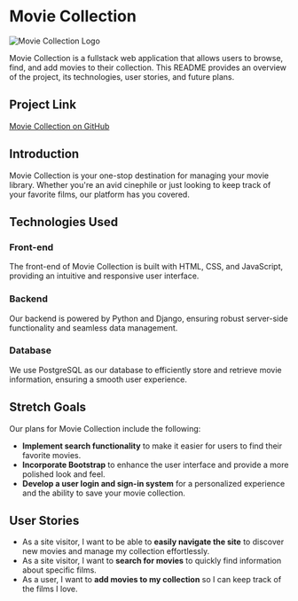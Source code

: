 # Movie Collection

![Movie Collection Logo](insert_link_to_logo_here)

Movie Collection is a fullstack web application that allows users to browse, find, and add movies to their collection. This README provides an overview of the project, its technologies, user stories, and future plans.

## Project Link
[Movie Collection on GitHub](https://github.com/Stelusno/project-3)

## Introduction
Movie Collection is your one-stop destination for managing your movie library. Whether you're an avid cinephile or just looking to keep track of your favorite films, our platform has you covered.

## Technologies Used

### Front-end
The front-end of Movie Collection is built with HTML, CSS, and JavaScript, providing an intuitive and responsive user interface.

### Backend
Our backend is powered by Python and Django, ensuring robust server-side functionality and seamless data management.

### Database
We use PostgreSQL as our database to efficiently store and retrieve movie information, ensuring a smooth user experience.

## Stretch Goals
Our plans for Movie Collection include the following:

- **Implement search functionality** to make it easier for users to find their favorite movies.
- **Incorporate Bootstrap** to enhance the user interface and provide a more polished look and feel.
- **Develop a user login and sign-in system** for a personalized experience and the ability to save your movie collection.

## User Stories
- As a site visitor, I want to be able to **easily navigate the site** to discover new movies and manage my collection effortlessly.
- As a site visitor, I want to **search for movies** to quickly find information about specific films.
- As a user, I want to **add movies to my collection** so I can keep track of the films I love.

